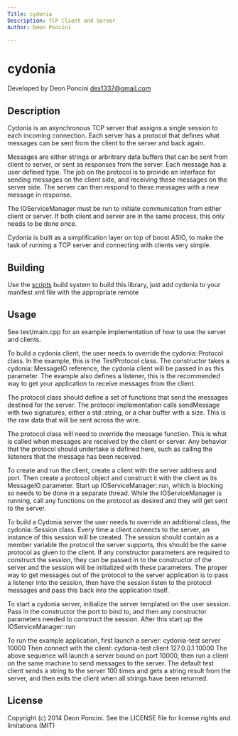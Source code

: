 ```yaml
---
Title: cydonia
Description: TCP Client and Server
Author: Deon Poncini

---
```

cydonia
===============

Developed by Deon Poncini <dex1337@gmail.com>

Description
-----------
Cydonia is an asynchronous TCP server that assigns a single session to each
incoming connection. Each server has a protocol that defines what messages can
be sent from the client to the server and back again.

Messages are either strings or arbritrary data buffers that can be sent from
client to server, or sent as responses from the server. Each message has a
user defined type. The job on the protocol is to provide an interface for
sending messages on the client side, and receiving these messages on the server
side. The server can then respond to these messages with a new message in
response.

The IOServiceManager must be run to initiate communication from either client
or server. If both client and server are in the same process, this only needs
to be done once.

Cydonia is built as a simplification layer on top of boost ASIO, to make the
task of running a TCP server and connecting with clients very simple.

Building
--------
Use the [scripts](http://github.com/DeonPoncini/scripts) build system to build
this library, just add cydonia to your manifest xml file with the appropriate
remote

Usage
-----
See test/main.cpp for an example implementation of how to use the server and
clients.

To build a cydonia client, the user needs to override the cydonia::Protocol
class. In the example, this is the TestProtocol class. The constructor takes a
cydonia::MessageIO reference, the cydonia client will be passed in as this
parameter. The example also defines a listener, this is the recommended way to
get your application to receive messages from the client.

The protocol class should define a set of functions that send the messages
destined for the server. The protocol implementation calls sendMessage with two
signatures, either a std::string, or a char buffer with a size. This is the raw
data that will be sent across the wire.

The protocol class will need to override the message function. This is what is
called when messages are received by the client or server. Any behavior that
the protocol should undertake is defined here, such as calling the listeners
that the message has been received.

To create and run the client, create a client with the server address and port.
Then create a protocol object and construct it with the client as its MessageIO
parameter. Start up IOServiceManager::run, which is blocking so needs to be done
in a separate thread. While the IOServiceManager is running, call any functions
on the protocol as desired and they will get sent to the server.

To build a Cydonia server the user needs to override an additional class, the
cydonia::Session class. Every time a client connects to the server, an instance
of this session will be created. The session should contain as a member variable
the protocol the server supports, this should be the same protocol as given to
the client. If any constructor parameters are required to construct the session,
they can be passed in to the constructor of the server and the session will be
initialized with these parameters. The proper way to get messages out of the
protocol to the server application is to pass a listener into the session,
then have the session listen to the protocol messages and pass this back into
the application itself.

To start a cydonia server, initialize the server templated on the user session.
Pass in the constructor the port to bind to, and then any constructor parameters
needed to construct the session. After this start up the IOServiceManager::run

To run the example application, first launch a server:
    cydonia-test server 10000
Then connect with the client:
    cydonia-test client 127.0.0.1 10000
The above sequence will launch a server bound on port 10000, then run a client
on the same machine to send messages to the server. The default test client
sends a string to the server 100 times and gets a string result from the server,
and then exits the client when all strings have been returned.

License
-------
Copyright (c) 2014 Deon Poncini.
See the LICENSE file for license rights and limitations (MIT)
